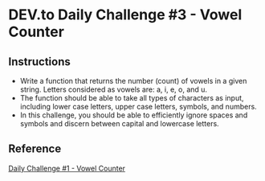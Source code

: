 # DEV.to Daily Challenge #3 - Vowel Counter

## Instructions

- Write a function that returns the number (count) of vowels in a given string. Letters considered as vowels are: a, i, e, o, and u. 
- The function should be able to take all types of characters as input, including lower case letters, upper case letters, symbols, and numbers.
- In this challenge, you should be able to efficiently ignore spaces and symbols and discern between capital and lowercase letters. 

## Reference

 [Daily Challenge #1 - Vowel Counter ](https://dev.to/thepracticaldev/daily-challenge-3-vowel-counter-34ni)
